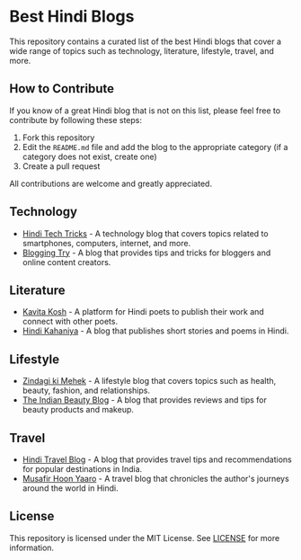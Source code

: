 # Best Hindi Blogs

This repository contains a curated list of the best Hindi blogs that cover a wide range of topics such as technology, literature, lifestyle, travel, and more.

## How to Contribute

If you know of a great Hindi blog that is not on this list, please feel free to contribute by following these steps:

1. Fork this repository
2. Edit the `README.md` file and add the blog to the appropriate category (if a category does not exist, create one)
3. Create a pull request

All contributions are welcome and greatly appreciated.

## Technology

- [Hindi Tech Tricks](https://www.hinditechtricks.in/) - A technology blog that covers topics related to smartphones, computers, internet, and more.
- [Blogging Try](https://www.bloggingtry.com/) - A blog that provides tips and tricks for bloggers and online content creators.

## Literature

- [Kavita Kosh](https://www.kavitakosh.org/) - A platform for Hindi poets to publish their work and connect with other poets.
- [Hindi Kahaniya](https://www.hindikahaniya.in/) - A blog that publishes short stories and poems in Hindi.

## Lifestyle

- [Zindagi ki Mehek](https://www.zindagikimehek.com/) - A lifestyle blog that covers topics such as health, beauty, fashion, and relationships.
- [The Indian Beauty Blog](https://www.theindianbeautyblog.com/) - A blog that provides reviews and tips for beauty products and makeup.

## Travel

- [Hindi Travel Blog](https://www.hinditravelblog.com/) - A blog that provides travel tips and recommendations for popular destinations in India.
- [Musafir Hoon Yaaro](https://www.musafirhoonyaaro.com/) - A travel blog that chronicles the author's journeys around the world in Hindi.

## License

This repository is licensed under the MIT License. See [LICENSE](LICENSE) for more information.
